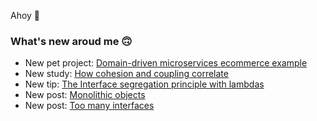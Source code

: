 Ahoy 👋

### What's new aroud me 🙃

- New pet project: [Domain-driven microservices ecommerce example](https://github.com/ttulka/ddd-example-ecommerce-microservices)
- New study: [How cohesion and coupling correlate](https://ttulka.medium.com/how-cohesion-and-coupling-correlate-dd1716ca04fa)
- New tip: [The Interface segregation principle with lambdas](https://ttulka.medium.com/the-interface-segregation-principle-with-lambdas-edc913b87214)
- New post: [Monolithic objects](https://blog.ttulka.com/monolithic-objects)
- New post: [Too many interfaces](https://blog.ttulka.com/too-many-interfaces)
